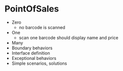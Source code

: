 # PointOfSales

- Zero
    - no barcode is scanned
- One
    - scan one barcode should display name and price
- Many
- Boundary behaviors
- Interface definition
- Exceptional behaviors
- Simple scenarios, solutions